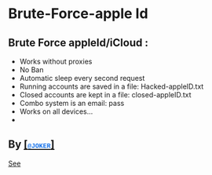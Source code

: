 # Brute-Force-apple Id

Brute Force appleId/iCloud :
-
- Works without proxies
- No Ban
- Automatic sleep every second request
- Running accounts are saved in a file:
Hacked-appleID.txt
- Closed accounts are kept in a file:
closed-appleID.txt
- Combo system is an email: pass
- Works on all devices...
-
By <a href="http://t.me/vv1ck">[<font size="2" face="Courier New" color="#1471eb">@JOKER</font>]</h3>
-
See
